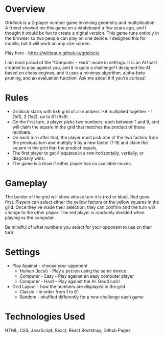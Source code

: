 # Overview

Gridlock is a 2-player number game involving geometry and multiplication. A friend showed me this game on a whiteboard a few years ago, and I thought it would be fun to create a digital version. This game runs entirely in the browser so two people can play on one device. I designed this for mobile, but it will work on any size screen. 

Play here - https://willbraun.github.io/gridlock/

I am most proud of the "Computer - Hard" mode in settings. It is an AI that I created to play against you, and it is quite a challenge! I designed the AI based on chess engines, and it uses a minimax algorithm, alpha-beta pruning, and an evaluation function. Ask me about it if you're curious!

# Rules

- Gridlock starts with 6x6 grid of all numbers 1-9 multiplied together - 1 (1x1), 2 (1x2), up to 81 (9x9).
- On the first turn, a player picks two numbers, each between 1 and 9, and will claim the square in the grid that matches the product of those numbers. 
- On each turn after that, the player must pick one of the two factors from the previous turn and multiply it by a new factor (1-9) and claim the square in the grid that the product equals. 
- The first player to get 4 squares in a row horizontally, vertially, or diagonally wins. 
- The game is a draw if either player has no available moves. 

# Gameplay

The border of the grid will show whose turn it is (red or blue). Red goes first. Players can select either the yellow factors or the yellow squares in the grid. Once they've made their selection, they can confirm and the turn will change to the other player. The red player is randomly decided when playing vs the computer.

Be mindful of what numbers you select for your opponent to use on their turn!

# Settings

- Play Against - choose your opponent
    - Human (local) - Play a person using the same device
    - Computer - Easy - Play against an easy computer player
    - Computer - Hard - Play against the AI. Good luck! 
- Grid Layout - how the numbers are displayed in the grid
    - Classic - in order from 1 to 81
    - Random - shuffled differently for a new challenge each game

# Technologies Used

HTML, CSS, JavaScript, React, React Bootstrap, Github Pages